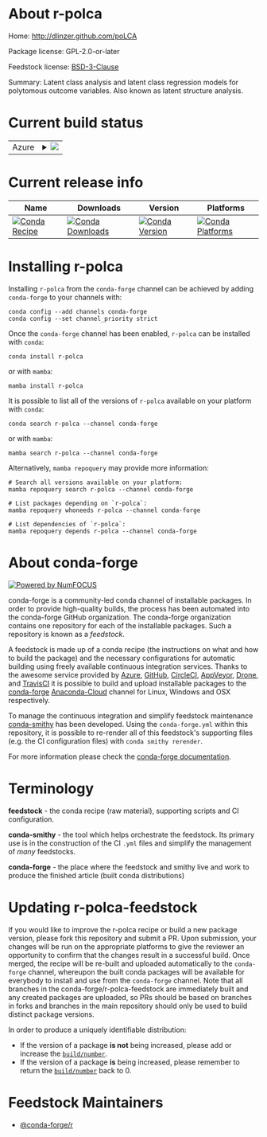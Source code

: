 About r-polca
=============

Home: http://dlinzer.github.com/poLCA

Package license: GPL-2.0-or-later

Feedstock license: [BSD-3-Clause](https://github.com/conda-forge/r-polca-feedstock/blob/main/LICENSE.txt)

Summary: Latent class analysis and latent class regression models for polytomous outcome variables.  Also known as latent structure analysis.

Current build status
====================


<table>
    
  <tr>
    <td>Azure</td>
    <td>
      <details>
        <summary>
          <a href="https://dev.azure.com/conda-forge/feedstock-builds/_build/latest?definitionId=14009&branchName=main">
            <img src="https://dev.azure.com/conda-forge/feedstock-builds/_apis/build/status/r-polca-feedstock?branchName=main">
          </a>
        </summary>
        <table>
          <thead><tr><th>Variant</th><th>Status</th></tr></thead>
          <tbody><tr>
              <td>linux_64_r_base4.1</td>
              <td>
                <a href="https://dev.azure.com/conda-forge/feedstock-builds/_build/latest?definitionId=14009&branchName=main">
                  <img src="https://dev.azure.com/conda-forge/feedstock-builds/_apis/build/status/r-polca-feedstock?branchName=main&jobName=linux&configuration=linux_64_r_base4.1" alt="variant">
                </a>
              </td>
            </tr><tr>
              <td>linux_64_r_base4.2</td>
              <td>
                <a href="https://dev.azure.com/conda-forge/feedstock-builds/_build/latest?definitionId=14009&branchName=main">
                  <img src="https://dev.azure.com/conda-forge/feedstock-builds/_apis/build/status/r-polca-feedstock?branchName=main&jobName=linux&configuration=linux_64_r_base4.2" alt="variant">
                </a>
              </td>
            </tr><tr>
              <td>osx_64_r_base4.1</td>
              <td>
                <a href="https://dev.azure.com/conda-forge/feedstock-builds/_build/latest?definitionId=14009&branchName=main">
                  <img src="https://dev.azure.com/conda-forge/feedstock-builds/_apis/build/status/r-polca-feedstock?branchName=main&jobName=osx&configuration=osx_64_r_base4.1" alt="variant">
                </a>
              </td>
            </tr><tr>
              <td>osx_64_r_base4.2</td>
              <td>
                <a href="https://dev.azure.com/conda-forge/feedstock-builds/_build/latest?definitionId=14009&branchName=main">
                  <img src="https://dev.azure.com/conda-forge/feedstock-builds/_apis/build/status/r-polca-feedstock?branchName=main&jobName=osx&configuration=osx_64_r_base4.2" alt="variant">
                </a>
              </td>
            </tr><tr>
              <td>win_64</td>
              <td>
                <a href="https://dev.azure.com/conda-forge/feedstock-builds/_build/latest?definitionId=14009&branchName=main">
                  <img src="https://dev.azure.com/conda-forge/feedstock-builds/_apis/build/status/r-polca-feedstock?branchName=main&jobName=win&configuration=win_64_" alt="variant">
                </a>
              </td>
            </tr>
          </tbody>
        </table>
      </details>
    </td>
  </tr>
</table>

Current release info
====================

| Name | Downloads | Version | Platforms |
| --- | --- | --- | --- |
| [![Conda Recipe](https://img.shields.io/badge/recipe-r--polca-green.svg)](https://anaconda.org/conda-forge/r-polca) | [![Conda Downloads](https://img.shields.io/conda/dn/conda-forge/r-polca.svg)](https://anaconda.org/conda-forge/r-polca) | [![Conda Version](https://img.shields.io/conda/vn/conda-forge/r-polca.svg)](https://anaconda.org/conda-forge/r-polca) | [![Conda Platforms](https://img.shields.io/conda/pn/conda-forge/r-polca.svg)](https://anaconda.org/conda-forge/r-polca) |

Installing r-polca
==================

Installing `r-polca` from the `conda-forge` channel can be achieved by adding `conda-forge` to your channels with:

```
conda config --add channels conda-forge
conda config --set channel_priority strict
```

Once the `conda-forge` channel has been enabled, `r-polca` can be installed with `conda`:

```
conda install r-polca
```

or with `mamba`:

```
mamba install r-polca
```

It is possible to list all of the versions of `r-polca` available on your platform with `conda`:

```
conda search r-polca --channel conda-forge
```

or with `mamba`:

```
mamba search r-polca --channel conda-forge
```

Alternatively, `mamba repoquery` may provide more information:

```
# Search all versions available on your platform:
mamba repoquery search r-polca --channel conda-forge

# List packages depending on `r-polca`:
mamba repoquery whoneeds r-polca --channel conda-forge

# List dependencies of `r-polca`:
mamba repoquery depends r-polca --channel conda-forge
```


About conda-forge
=================

[![Powered by
NumFOCUS](https://img.shields.io/badge/powered%20by-NumFOCUS-orange.svg?style=flat&colorA=E1523D&colorB=007D8A)](https://numfocus.org)

conda-forge is a community-led conda channel of installable packages.
In order to provide high-quality builds, the process has been automated into the
conda-forge GitHub organization. The conda-forge organization contains one repository
for each of the installable packages. Such a repository is known as a *feedstock*.

A feedstock is made up of a conda recipe (the instructions on what and how to build
the package) and the necessary configurations for automatic building using freely
available continuous integration services. Thanks to the awesome service provided by
[Azure](https://azure.microsoft.com/en-us/services/devops/), [GitHub](https://github.com/),
[CircleCI](https://circleci.com/), [AppVeyor](https://www.appveyor.com/),
[Drone](https://cloud.drone.io/welcome), and [TravisCI](https://travis-ci.com/)
it is possible to build and upload installable packages to the
[conda-forge](https://anaconda.org/conda-forge) [Anaconda-Cloud](https://anaconda.org/)
channel for Linux, Windows and OSX respectively.

To manage the continuous integration and simplify feedstock maintenance
[conda-smithy](https://github.com/conda-forge/conda-smithy) has been developed.
Using the ``conda-forge.yml`` within this repository, it is possible to re-render all of
this feedstock's supporting files (e.g. the CI configuration files) with ``conda smithy rerender``.

For more information please check the [conda-forge documentation](https://conda-forge.org/docs/).

Terminology
===========

**feedstock** - the conda recipe (raw material), supporting scripts and CI configuration.

**conda-smithy** - the tool which helps orchestrate the feedstock.
                   Its primary use is in the construction of the CI ``.yml`` files
                   and simplify the management of *many* feedstocks.

**conda-forge** - the place where the feedstock and smithy live and work to
                  produce the finished article (built conda distributions)


Updating r-polca-feedstock
==========================

If you would like to improve the r-polca recipe or build a new
package version, please fork this repository and submit a PR. Upon submission,
your changes will be run on the appropriate platforms to give the reviewer an
opportunity to confirm that the changes result in a successful build. Once
merged, the recipe will be re-built and uploaded automatically to the
`conda-forge` channel, whereupon the built conda packages will be available for
everybody to install and use from the `conda-forge` channel.
Note that all branches in the conda-forge/r-polca-feedstock are
immediately built and any created packages are uploaded, so PRs should be based
on branches in forks and branches in the main repository should only be used to
build distinct package versions.

In order to produce a uniquely identifiable distribution:
 * If the version of a package **is not** being increased, please add or increase
   the [``build/number``](https://docs.conda.io/projects/conda-build/en/latest/resources/define-metadata.html#build-number-and-string).
 * If the version of a package **is** being increased, please remember to return
   the [``build/number``](https://docs.conda.io/projects/conda-build/en/latest/resources/define-metadata.html#build-number-and-string)
   back to 0.

Feedstock Maintainers
=====================

* [@conda-forge/r](https://github.com/conda-forge/r/)


